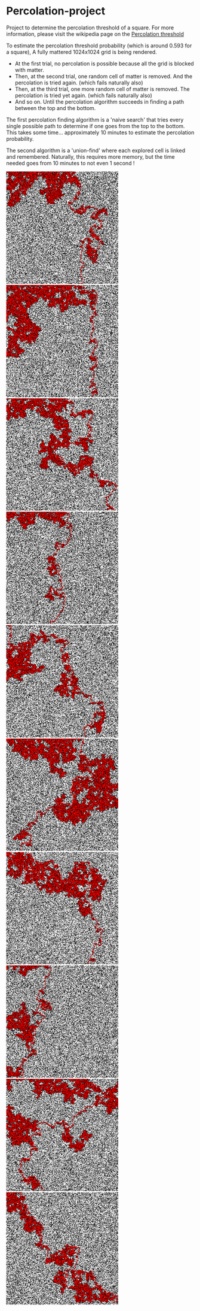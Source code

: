 # Percolation-project

Project to determine the percolation threshold of a square. For more information, please visit the wikipedia page on the [Percolation threshold](https://en.wikipedia.org/wiki/Percolation_threshold)

To estimate the percolation threshold probability (which is around 0.593 for a square), A fully mattered 1024x1024 grid is being rendered. 

- At the first trial, no percolation is possible because all the grid is blocked with matter. 
- Then, at the second trial, one random cell of matter is removed. And the percolation is tried again. (which fails naturally also)
- Then, at the third trial, one more random cell of matter is removed. The percolation is tried yet again. (which fails naturally also)
- And so on. Until the percolation algorithm succeeds in finding a path between the top and the bottom.

The first percolation finding algorithm is a 'naive search' that tries every single possible path to determine if one goes from the top to the bottom. This takes some time... approximately 10 minutes to estimate the percolation probability.

The second algorithm is a 'union-find' where each explored cell is linked and remembered. Naturally, this requires more memory, but the time needed goes from 10 minutes to not even 1 second !

![](images/test-mc-1024-6-dfs.png)
![](images/test-mc-1024-9-dfs.png)
![](images/test-mc-1024-11-dfs.png)
![](images/test-mc-1024-13-dfs.png)
![](images/test-mc-1024-14-dfs.png)
![](images/test-mc-1024-22-dfs.png)
![](images/test-mc-1024-28-dfs.png)
![](images/test-mc-1024-32-dfs.png)
![](images/test-mc-1024-36-dfs.png)
![](images/test-mc-1024-44-dfs.png)
